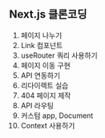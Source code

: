 ## Next.js 클론코딩
1. 페이지 나누기
2. Link 컴포넌트
3. useRouter 쿼리 사용하기
4. 페이지 이동 구현
5. API 연동하기
6. 리다이렉트 실습
7. 404 페이지 제작
8. API 라우팅
9. 커스텀 app, Document
10. Context 사용하기